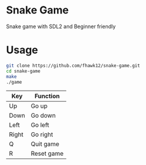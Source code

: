 # Snake Game

Snake game with SDL2 and Beginner friendly

# Usage

```bash
git clone https://github.com/fhawk12/snake-game.git
cd snake-game
make
./game
```

| Key   | Function   |
| ----- | ---------- |
| Up    | Go up      |
| Down  | Go down    |
| Left  | Go left    |
| Right | Go right   |
| Q     | Quit game  |
| R     | Reset game |
